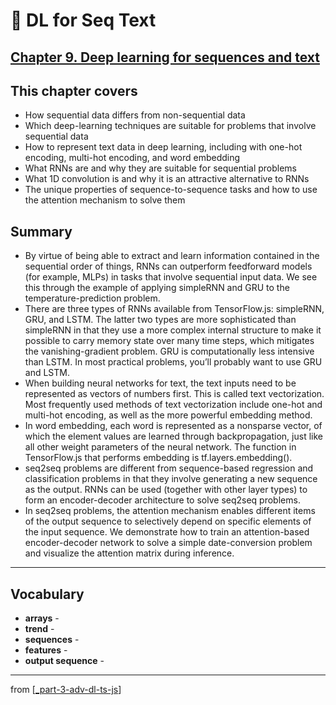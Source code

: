 # 🧬 DL for Seq Text

## [**Chapter 9.** Deep learning for sequences and text](https://livebook.manning.com/book/deep-learning-with-javascript/chapter-9/)

## This chapter covers

- How sequential data differs from non-sequential data
- Which deep-learning techniques are suitable for problems that involve sequential data
- How to represent text data in deep learning, including with one-hot encoding, multi-hot encoding, and word embedding
- What RNNs are and why they are suitable for sequential problems
- What 1D convolution is and why it is an attractive alternative to RNNs
- The unique properties of sequence-to-sequence tasks and how to use the attention mechanism to solve them

## Summary

- By virtue of being able to extract and learn information contained in the sequential order of things, RNNs can outperform feedforward models (for example, MLPs) in tasks that involve sequential input data. We see this through the example of applying simpleRNN and GRU to the temperature-prediction problem.
- There are three types of RNNs available from TensorFlow.js: simpleRNN, GRU, and LSTM. The latter two types are more sophisticated than simpleRNN in that they use a more complex internal structure to make it possible to carry memory state over many time steps, which mitigates the vanishing-gradient problem. GRU is computationally less intensive than LSTM. In most practical problems, you’ll probably want to use GRU and LSTM.
- When building neural networks for text, the text inputs need to be represented as vectors of numbers first. This is called text vectorization. Most frequently used methods of text vectorization include one-hot and multi-hot encoding, as well as the more powerful embedding method.
- In word embedding, each word is represented as a nonsparse vector, of which the element values are learned through backpropagation, just like all other weight parameters of the neural network. The function in TensorFlow.js that performs embedding is tf.layers.embedding().
- seq2seq problems are different from sequence-based regression and classification problems in that they involve generating a new sequence as the output. RNNs can be used (together with other layer types) to form an encoder-decoder architecture to solve seq2seq problems.
- In seq2seq problems, the attention mechanism enables different items of the output sequence to selectively depend on specific elements of the input sequence. We demonstrate how to train an attention-based encoder-decoder network to solve a simple date-conversion problem and visualize the attention matrix during inference.

---

## **Vocabulary**

- **arrays** -
- **trend** -
- **sequences** -
- **features** -
- **output sequence** -

---

from [[_part-3-adv-dl-ts-js]]

[//begin]: # "Autogenerated link references for markdown compatibility"
[_part-3-adv-dl-ts-js]: ../_part-3-adv-dl-ts-js.md "Part 3 Adv DL TS JS"
[//end]: # "Autogenerated link references"
